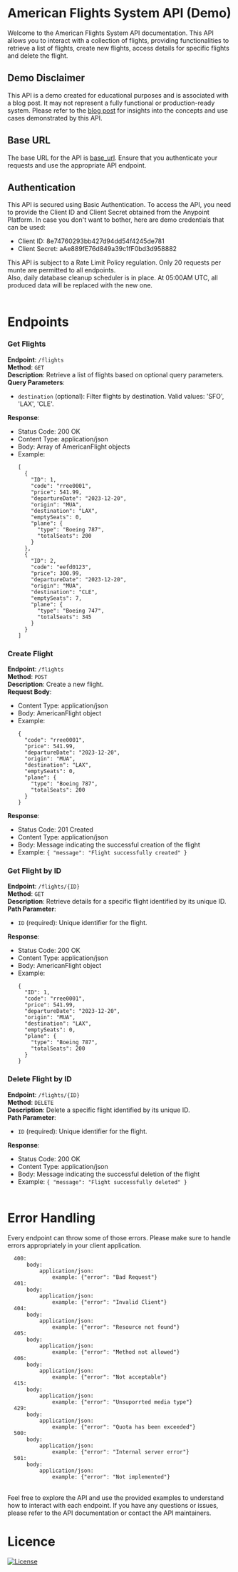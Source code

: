 # American Flights System API (Demo)
Welcome to the American Flights System API documentation. This API allows you to interact with a collection of flights, providing functionalities to retrieve a list of flights, create new flights, access details for specific flights and delete the flight.

## Demo Disclaimer
This API is a demo created for educational purposes and is associated with a blog post. It may not represent a fully functional or production-ready system. Please refer to the [blog post](https://www.example.com/blog-post) for insights into the concepts and use cases demonstrated by this API.

## Base URL
The base URL for the API is [base_url](https://american-flights-system-proxy-app-ha5esl.5sc6y6-3.usa-e2.cloudhub.io/api). Ensure that you authenticate your requests and use the appropriate API endpoint.

## Authentication
This API is secured using Basic Authentication. To access the API, you need to provide the Client ID and Client Secret obtained from the Anypoint Platform.
In case you don't want to bother, here are demo credentials that can be used:
- Client ID: 8e74760293bb427d94dd54f4245de781
- Client Secret: aAe889fE76d849a39c1fF0bd3d958882

This API is subject to a Rate Limit Policy regulation. Only 20 requests per munte are permitted to all endpoints. <br>
Also, daily database cleanup scheduler is in place. At 05:00AM UTC, all produced data will be replaced with the new one.
<br><br>

# Endpoints
### Get Flights
**Endpoint**: `/flights`  
**Method**: `GET`  
**Description**: Retrieve a list of flights based on optional query parameters.  
**Query Parameters**:
- `destination` (optional): Filter flights by destination. Valid values: 'SFO', 'LAX', 'CLE'.  

**Response**:
- Status Code: 200 OK
- Content Type: application/json
- Body: Array of AmericanFlight objects
- Example:
  ```
  [
    {
      "ID": 1,
      "code": "rree0001",
      "price": 541.99,
      "departureDate": "2023-12-20",
      "origin": "MUA",
      "destination": "LAX",
      "emptySeats": 0,
      "plane": {
        "type": "Boeing 787",
        "totalSeats": 200
      }
    },
    {
      "ID": 2,
      "code": "eefd0123",
      "price": 300.99,
      "departureDate": "2023-12-20",
      "origin": "MUA",
      "destination": "CLE",
      "emptySeats": 7,
      "plane": {
        "type": "Boeing 747",
        "totalSeats": 345
      }
    }
  ]
  ```

### Create Flight
**Endpoint**: `/flights`  
**Method**: `POST`  
**Description**: Create a new flight.  
**Request Body**:
- Content Type: application/json
- Body: AmericanFlight object
- Example: 
  ```
  {
    "code": "rree0001",
    "price": 541.99,
    "departureDate": "2023-12-20",
    "origin": "MUA",
    "destination": "LAX",
    "emptySeats": 0,
    "plane": {
      "type": "Boeing 787",
      "totalSeats": 200
    }
  }
  ```

**Response**:
- Status Code: 201 Created
- Content Type: application/json
- Body: Message indicating the successful creation of the flight
- Example: `{ "message": "Flight successfully created" }`

### Get Flight by ID
**Endpoint**: `/flights/{ID}`  
**Method**: `GET`  
**Description**: Retrieve details for a specific flight identified by its unique ID.  
**Path Parameter**:
- `ID` (required): Unique identifier for the flight.

**Response**:
- Status Code: 200 OK
- Content Type: application/json
- Body: AmericanFlight object
- Example: 
  ```
  {
    "ID": 1,
    "code": "rree0001",
    "price": 541.99,
    "departureDate": "2023-12-20",
    "origin": "MUA",
    "destination": "LAX",
    "emptySeats": 0,
    "plane": {
      "type": "Boeing 787",
      "totalSeats": 200
    }
  }
  ```

### Delete Flight by ID
**Endpoint**: `/flights/{ID}`  
**Method**: `DELETE`  
**Description**: Delete a specific flight identified by its unique ID.  
**Path Parameter**:
- `ID` (required): Unique identifier for the flight.

**Response**:
- Status Code: 200 OK
- Content Type: application/json
- Body: Message indicating the successful deletion of the flight
- Example: `{ "message": "Flight successfully deleted" }`
<br><br>

# Error Handling
Every endpoint can throw some of those errors. Please make sure to handle errors appropriately in your client application.
```
  400:
      body:
          application/json:
              example: {"error": "Bad Request"}
  401:
      body:
          application/json:
              example: {"error": "Invalid Client"}
  404:
      body:
          application/json:
              example: {"error": "Resource not found"}
  405:
      body:
          application/json:
              example: {"error": "Method not allowed"}
  406:
      body:
          application/json:
              example: {"error": "Not acceptable"}
  415:
      body:
          application/json:
              example: {"error": "Unsuporrted media type"}
  429:
      body:
          application/json:
              example: {"error": "Quota has been exceeded"}
  500:
      body:
          application/json:
              example: {"error": "Internal server error"}
  501:
      body:
          application/json:
              example: {"error": "Not implemented"}
```
<brb><br>
Feel free to explore the API and use the provided examples to understand how to interact with each endpoint. If you have any questions or issues, please refer to the API documentation or contact the API maintainers.

# Licence
[![License](https://img.shields.io/badge/License-Apache_2.0-blue.svg)](https://opensource.org/licenses/Apache-2.0)